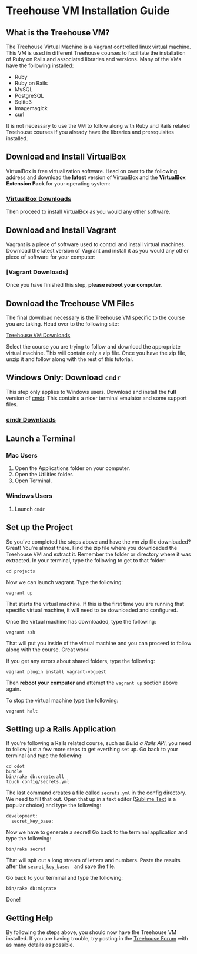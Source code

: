 # Treehouse VM Installation Guide

## What is the Treehouse VM?

The Treehouse Virtual Machine is a Vagrant controlled linux virtual machine. This VM is used in different Treehouse courses to facilitate the installation of Ruby on Rails and associated libraries and versions. Many of the VMs have the following installed:

* Ruby
* Ruby on Rails
* MySQL
* PostgreSQL
* Sqlite3
* Imagemagick
* curl

It is not necessary to use the VM to follow along with Ruby and Rails related Treehouse courses if you already have the libraries and prerequisites installed.

## Download and Install VirtualBox

VirtualBox is free virtualization software. Head on over to the following address and download the **latest** version of VirtualBox and the **VirtualBox Extension Pack** for your operating system:

### [VirtualBox Downloads](https://www.virtualbox.org/wiki/Downloads)

Then proceed to install VirtualBox as you would any other software.

## Download and Install Vagrant

Vagrant is a piece of software used to control and install virtual machines. Download the latest version of Vagrant and install it as you would any other piece of software for your computer:

### [Vagrant Downloads]

Once you have finished this step, **please reboot your computer**.

## Download the Treehouse VM Files

The final download necessary is the Treehouse VM specific to the course you are taking. Head over to the following site:

[Treehouse VM Downloads](http://vm.teamtreehouse.com/)

Select the course you are trying to follow and download the appropriate virtual machine. This will contain only a zip file. Once you have the zip file, unzip it and follow along with the rest of this tutorial.

## Windows Only: Download `cmdr`

This step only applies to Windows users. Download and install the **full** version of [cmdr](http://bliker.github.io/cmder/). This contains a nicer terminal emulator and some support files.

### [cmdr Downloads](http://bliker.github.io/cmder/)

## Launch a Terminal

### Mac Users

1. Open the Applications folder on your computer.
1. Open the Utilities folder.
1. Open Terminal.

### Windows Users

1. Launch `cmdr`

## Set up the Project

So you’ve completed the steps above and have the vm zip file downloaded? Great! You’re almost there. Find the zip file where you downloaded the Treehouse VM and extract it. Remember the folder or directory where it was extracted. In your terminal, type the following to get to that folder:

```
cd projects
```

Now we can launch vagrant. Type the following:

```
vagrant up
```

That starts the virtual machine. If this is the first time you are running that specific virtual machine, it will need to be downloaded and configured.

Once the virtual machine has downloaded, type the following:

```
vagrant ssh
```

That will put you inside of the virtual machine and you can proceed to follow along with the course. Great work!

If you get any errors about shared folders, type the following:

```
vagrant plugin install vagrant-vbguest
```

Then **reboot your computer** and attempt the `vagrant up` section above again.

To stop the virtual machine type the following:

```
vagrant halt
```

## Setting up a Rails Application

If you’re following a Rails related course, such as _Build a Rails API_, you need to follow just a few more steps to get everthing set up. Go back to your terminal and type the following:

```
cd odot
bundle
bin/rake db:create:all
touch config/secrets.yml
```

The last command creates a file called `secrets.yml` in the config directory. We need to fill that out. Open that up in a text editor ([Sublime Text](http://sublimetext.com) is a popular choice) and type the following:

```
development:
  secret_key_base:
```

Now we have to generate a secret! Go back to the terminal application and type the following:

```
bin/rake secret
```

That will spit out a long stream of letters and numbers. Paste the results after the `secret_key_base: ` and save the file.

Go back to your terminal and type the following:

```
bin/rake db:migrate
```

Done!

## Getting Help

By following the steps above, you should now have the Treehouse VM installed. If you are having trouble, try posting in the [Treehouse Forum](http://teamtreehouse.com/forum) with as many details as possible.

